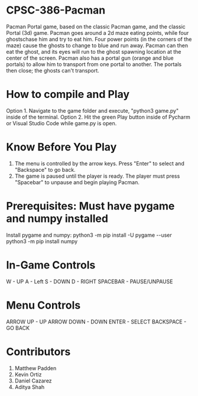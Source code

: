 # CPSC-386-Pacman
Pacman Portal game, based on the classic Pacman game, and the classic Portal (3d) game. 
Pacman goes around a 2d maze eating points, while four ghostschase him and try to eat him. 
Four power points (in the corners of the maze) cause the ghosts to change to blue and run away. 
Pacman can then eat the ghost, and its eyes will run to the ghost spawning location at the center of the screen. 
Pacman also has a portal gun (orange and blue portals) to allow him to transport from one portal to another. 
The portals then close; the ghosts can't transport.

# How to compile and Play
Option 1. Navigate to the game folder and execute, "python3 game.py" inside of the terminal.
Option 2. Hit the green Play button inside of Pycharm or Visual Studio Code while game.py is open. 

# Know Before You Play
1. The menu is controlled by the arrow keys. Press "Enter" to select and "Backspace" to go back.
2. The game is paused until the player is ready. The player must press "Spacebar" to unpause and begin playing Pacman.

# Prerequisites: Must have pygame and numpy installed
Install pygame and numpy:
python3 -m pip install -U pygame --user
python3 -m pip install numpy

# In-Game Controls
W - UP
A - Left
S - DOWN
D - RIGHT
SPACEBAR - PAUSE/UNPAUSE

# Menu Controls
ARROW UP - UP
ARROW DOWN - DOWN
ENTER - SELECT
BACKSPACE - GO BACK

# Contributors
1. Matthew Padden
2. Kevin Ortiz
3. Daniel Cazarez
4. Aditya Shah
